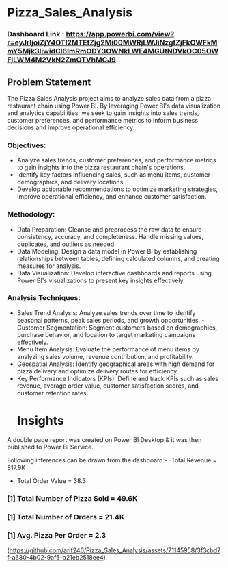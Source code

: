 # Pizza_Sales_Analysis
### Dashboard Link : https://app.powerbi.com/view?r=eyJrIjoiZjY4OTI2MTEtZjg2Mi00MWRjLWJiNzgtZjFkOWFkMmY5Mjk3IiwidCI6ImRmODY3OWNkLWE4MGUtNDVkOC05OWFjLWM4M2VkN2ZmOTVhMCJ9

## Problem Statement



The Pizza Sales Analysis project aims to analyze sales data from a pizza restaurant chain using Power BI. By leveraging Power BI's data visualization and analytics capabilities, we seek to gain insights into sales trends, customer preferences, and performance metrics to inform business decisions and improve operational efficiency.


### Objectives:
- Analyze sales trends, customer preferences, and performance metrics to gain insights into the pizza restaurant chain's operations.
- Identify key factors influencing sales, such as menu items, customer demographics, and delivery locations.
- Develop actionable recommendations to optimize marketing strategies, improve operational efficiency, and enhance customer satisfaction.


###  Methodology:
- Data Preparation: Cleanse and preprocess the raw data to ensure consistency, accuracy, and completeness. Handle missing values, duplicates, and outliers as needed.
- Data Modeling: Design a data model in Power BI by establishing relationships between tables, defining calculated columns, and creating measures for analysis.
- Data Visualization: Develop interactive dashboards and reports using Power BI's visualizations to present key insights effectively.

###  Analysis Techniques:
-    Sales Trend Analysis: Analyze sales trends over time to identify seasonal patterns, peak sales periods, and growth opportunities.  - Customer Segmentation: Segment customers based on demographics, purchase behavior, and location to target marketing campaigns effectively.
- Menu Item Analysis: Evaluate the performance of menu items by analyzing sales volume, revenue contribution, and profitability.
- Geospatial Analysis: Identify geographical areas with high demand for pizza delivery and optimize delivery routes for efficiency.
- Key Performance Indicators (KPIs): Define and track KPIs such as sales revenue, average order value, customer satisfaction scores, and customer retention rates.
  # Insights

A double page report was created on Power BI Desktop & it was then published to Power BI Service.

Following inferences can be drawn from the dashboard:-
 -Total Revenue = 817.9K
- Total Order Value = 38.3
### [1] Total Number of Pizza Sold = 49.6K
### [1] Total Number of Orders = 21.4K
### [1] Avg. Pizza Per Order = 2.3
(https://github.com/arif246/Pizza_Sales_Analysis/assets/71145958/3f3cbd7f-a680-4b02-9af5-b21eb2518ee4)
  


